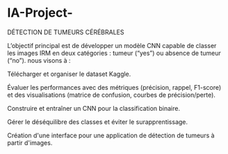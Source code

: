 # IA-Project-
DÉTECTION DE TUMEURS CÉRÉBRALES

L’objectif principal est de développer un modèle CNN capable de classer les images IRM en deux catégories : tumeur (“yes”) ou absence de tumeur (“no”).  nous visons à : 


Télécharger et organiser le dataset Kaggle.

Évaluer les performances avec des métriques (précision, rappel, F1-score) et des visualisations (matrice de confusion, courbes de précision/perte).

Construire et entraîner un CNN pour la classification binaire.

Gérer le déséquilibre des classes et éviter le surapprentissage.

Création d'une interface pour une application de détection de tumeurs à partir d'images.
